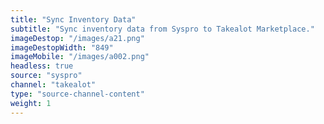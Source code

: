 ```yaml
---
title: "Sync Inventory Data"
subtitle: "Sync inventory data from Syspro to Takealot Marketplace."
imageDestop: "/images/a21.png"
imageDestopWidth: "849"
imageMobile: "/images/a002.png"
headless: true
source: "syspro"
channel: "takealot"
type: "source-channel-content"
weight: 1
---
```

